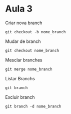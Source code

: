 # Aula 3

Criar nova branch

```
git checkout -b nome_branch
```

Mudar de branch

```
git checkout nome_branch
```

Mesclar branches

```
git merge nome_branch
```

Listar Branchs
```
git branch
```

Excluir branch
```
git branch -d nome_branch
```
